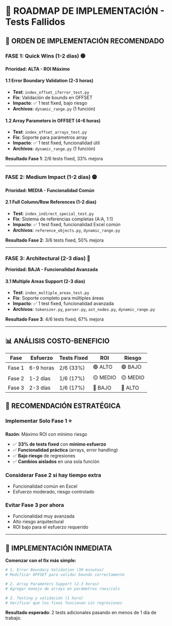 # 🚀 ROADMAP DE IMPLEMENTACIÓN - Tests Fallidos

## 🎯 ORDEN DE IMPLEMENTACIÓN RECOMENDADO

### **FASE 1: Quick Wins (1-2 días)** 🟢
**Prioridad: ALTA - ROI Máximo**

#### 1.1 Error Boundary Validation (2-3 horas)
- **Test**: `index_offset_iferror_test.py`
- **Fix**: Validación de bounds en OFFSET
- **Impacto**: ✅ 1 test fixed, bajo riesgo
- **Archivos**: `dynamic_range.py` (1 función)

#### 1.2 Array Parameters in OFFSET (4-6 horas)  
- **Test**: `index_offset_arrays_test.py`
- **Fix**: Soporte para parámetros array
- **Impacto**: ✅ 1 test fixed, funcionalidad útil
- **Archivos**: `dynamic_range.py` (1 función)

**Resultado Fase 1**: 2/6 tests fixed, 33% mejora

---

### **FASE 2: Medium Impact (1-2 días)** 🟡
**Prioridad: MEDIA - Funcionalidad Común**

#### 2.1 Full Column/Row References (1-2 días)
- **Test**: `index_indirect_special_test.py`
- **Fix**: Sistema de referencias completas (A:A, 1:1)
- **Impacto**: ✅ 1 test fixed, funcionalidad Excel común
- **Archivos**: `reference_objects.py`, `dynamic_range.py`

**Resultado Fase 2**: 3/6 tests fixed, 50% mejora

---

### **FASE 3: Architectural (2-3 días)** 🔴
**Prioridad: BAJA - Funcionalidad Avanzada**

#### 3.1 Multiple Areas Support (2-3 días)
- **Test**: `index_multiple_areas_test.py`
- **Fix**: Soporte completo para múltiples áreas
- **Impacto**: ✅ 1 test fixed, funcionalidad avanzada
- **Archivos**: `tokenizer.py`, `parser.py`, `ast_nodes.py`, `dynamic_range.py`

**Resultado Fase 3**: 4/6 tests fixed, 67% mejora

---

## 📊 ANÁLISIS COSTO-BENEFICIO

| Fase | Esfuerzo | Tests Fixed | ROI | Riesgo |
|------|----------|-------------|-----|--------|
| Fase 1 | 6-9 horas | 2/6 (33%) | 🟢 ALTO | 🟢 BAJO |
| Fase 2 | 1-2 días | 1/6 (17%) | 🟡 MEDIO | 🟡 MEDIO |
| Fase 3 | 2-3 días | 1/6 (17%) | 🔴 BAJO | 🔴 ALTO |

## 🎯 RECOMENDACIÓN ESTRATÉGICA

### **Implementar Solo Fase 1** ⭐
**Razón**: Máximo ROI con mínimo riesgo

- ✅ **33% de tests fixed** con **mínimo esfuerzo**
- ✅ **Funcionalidad práctica** (arrays, error handling)
- ✅ **Bajo riesgo** de regresiones
- ✅ **Cambios aislados** en una sola función

### **Considerar Fase 2** si hay tiempo extra
- Funcionalidad común en Excel
- Esfuerzo moderado, riesgo controlado

### **Evitar Fase 3** por ahora
- Funcionalidad muy avanzada
- Alto riesgo arquitectural
- ROI bajo para el esfuerzo requerido

---

## 🔧 IMPLEMENTACIÓN INMEDIATA

**Comenzar con el fix más simple:**

```bash
# 1. Error Boundary Validation (30 minutos)
# Modificar OFFSET para validar bounds correctamente

# 2. Array Parameters Support (2-3 horas)  
# Agregar manejo de arrays en parámetros rows/cols

# 3. Testing y validación (1 hora)
# Verificar que los fixes funcionan sin regresiones
```

**Resultado esperado**: 2 tests adicionales pasando en menos de 1 día de trabajo.